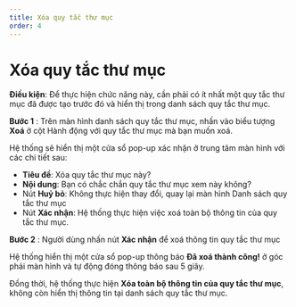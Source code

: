 ```yaml
---
title: Xóa quy tắc thư mục
order: 4
---
```



# Xóa quy tắc thư mục

**Điều kiện**: Để thực hiện chức năng này, cần phải có ít nhất một quy tắc thư mục đã được tạo trước đó và hiển thị trong danh sách quy tắc thư mục.

**Bước 1** : Trên màn hình danh sách quy tắc thư mục, nhấn vào biểu tượng **Xoá** ở cột Hành động với quy tắc thư mục mà bạn muốn xoá.

Hệ thống sẽ hiển thị một cửa sổ pop-up xác nhận ở trung tâm màn hình với các chi tiết sau:

- **Tiêu đề**: Xóa quy tắc thư mục này?
- **Nội dung**: Bạn có chắc chắn quy tắc thư mục xem này không?
- Nút **Huỷ bỏ**: Không thực hiện thay đổi, quay lại màn hình Danh sách quy tắc thư mục
- Nút **Xác nhận**: Hệ thống thực hiện việc xoá toàn bộ thông tin của quy tắc thư mục.

**Bước 2** : Người dùng nhấn nút **Xác nhận** để xoá thông tin quy tắc thư mục

Hệ thống hiển thị một cửa sổ pop-up thông báo **Đã xoá thành công!** ở góc phải màn hình và tự động đóng thông báo sau 5 giây.

Đồng thời, hệ thống thực hiện **Xóa toàn bộ thông tin của quy tắc thư mục**, không còn hiển thị thông tin tại danh sách quy tắc thư mục.
